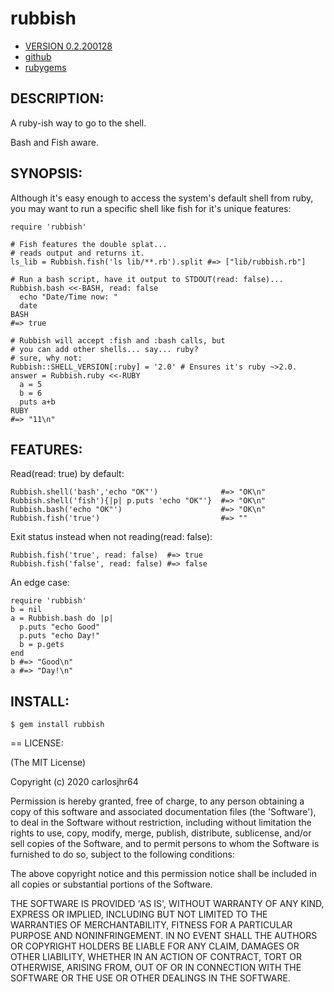 # rubbish

* [VERSION 0.2.200128](https://github.com/author/rubbish/releases)
* [github](https://www.github.com/author/rubbish)
* [rubygems](https://rubygems.org/gems/rubbish)

## DESCRIPTION:

A ruby-ish way to go to the shell.

Bash and Fish aware.

## SYNOPSIS:

Although it's easy enough to access the system's default shell from ruby,
you may want to run a specific shell like fish for it's unique features:

    require 'rubbish'

    # Fish features the double splat...
    # reads output and returns it.
    ls_lib = Rubbish.fish('ls lib/**.rb').split #=> ["lib/rubbish.rb"]

    # Run a bash script, have it output to STDOUT(read: false)...
    Rubbish.bash <<-BASH, read: false
      echo "Date/Time now: "
      date
    BASH
    #=> true

    # Rubbish will accept :fish and :bash calls, but
    # you can add other shells... say... ruby?
    # sure, why not:
    Rubbish::SHELL_VERSION[:ruby] = '2.0' # Ensures it's ruby ~>2.0.
    answer = Rubbish.ruby <<-RUBY
      a = 5
      b = 6
      puts a+b
    RUBY
    #=> "11\n"

## FEATURES:

Read(read: true) by default:

    Rubbish.shell('bash','echo "OK"')              #=> "OK\n"
    Rubbish.shell('fish'){|p| p.puts 'echo "OK"'}  #=> "OK\n"
    Rubbish.bash('echo "OK"')                      #=> "OK\n"
    Rubbish.fish('true')                           #=> ""

Exit status instead when not reading(read: false):

    Rubbish.fish('true', read: false)  #=> true
    Rubbish.fish('false', read: false) #=> false

An edge case:

    require 'rubbish'
    b = nil
    a = Rubbish.bash do |p|
      p.puts "echo Good"
      p.puts "echo Day!"
      b = p.gets
    end
    b #=> "Good\n"
    a #=> "Day!\n"

## INSTALL:

    $ gem install rubbish

== LICENSE:

(The MIT License)

Copyright (c) 2020 carlosjhr64

Permission is hereby granted, free of charge, to any person obtaining
a copy of this software and associated documentation files (the
'Software'), to deal in the Software without restriction, including
without limitation the rights to use, copy, modify, merge, publish,
distribute, sublicense, and/or sell copies of the Software, and to
permit persons to whom the Software is furnished to do so, subject to
the following conditions:

The above copyright notice and this permission notice shall be
included in all copies or substantial portions of the Software.

THE SOFTWARE IS PROVIDED 'AS IS', WITHOUT WARRANTY OF ANY KIND,
EXPRESS OR IMPLIED, INCLUDING BUT NOT LIMITED TO THE WARRANTIES OF
MERCHANTABILITY, FITNESS FOR A PARTICULAR PURPOSE AND NONINFRINGEMENT.
IN NO EVENT SHALL THE AUTHORS OR COPYRIGHT HOLDERS BE LIABLE FOR ANY
CLAIM, DAMAGES OR OTHER LIABILITY, WHETHER IN AN ACTION OF CONTRACT,
TORT OR OTHERWISE, ARISING FROM, OUT OF OR IN CONNECTION WITH THE
SOFTWARE OR THE USE OR OTHER DEALINGS IN THE SOFTWARE.
